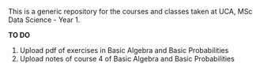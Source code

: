 This is a generic repository for the courses and classes taken at UCA, MSc Data Science - Year 1.

__TO DO__

1. Upload pdf of exercises in Basic Algebra and Basic Probabilities
2. Upload notes of course 4 of Basic Algebra and Basic Probabilities
